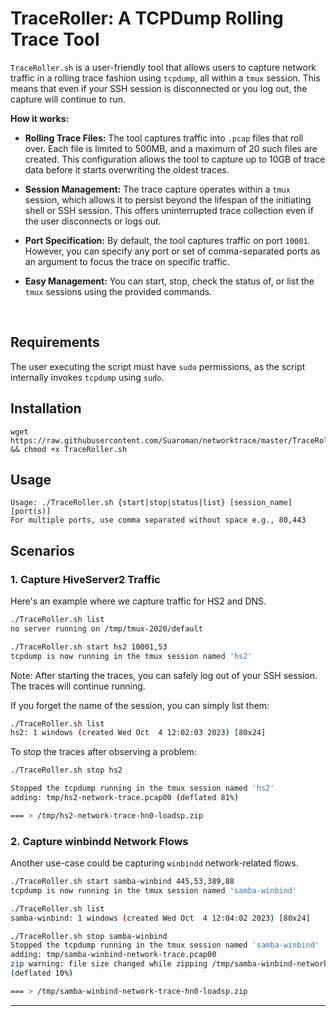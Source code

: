 # TraceRoller: A TCPDump Rolling Trace Tool

`TraceRoller.sh` is a user-friendly tool that allows users to capture network traffic in a rolling trace fashion using `tcpdump`, all within a `tmux` session. This means that even if your SSH session is disconnected or you log out, the capture will continue to run.

**How it works:**

- **Rolling Trace Files:** The tool captures traffic into `.pcap` files that roll over. Each file is limited to 500MB, and a maximum of 20 such files are created. This configuration allows the tool to capture up to 10GB of trace data before it starts overwriting the oldest traces.
  
- **Session Management:** The trace capture operates within a `tmux` session, which allows it to persist beyond the lifespan of the initiating shell or SSH session. This offers uninterrupted trace collection even if the user disconnects or logs out.
  
- **Port Specification:** By default, the tool captures traffic on port `10001`. However, you can specify any port or set of comma-separated ports as an argument to focus the trace on specific traffic.
  
- **Easy Management:** You can start, stop, check the status of, or list the `tmux` sessions using the provided commands.

&nbsp;
&nbsp;


## Requirements

The user executing the script must have `sudo` permissions, as the script internally invokes `tcpdump` using `sudo`.


## Installation
```
wget https://raw.githubusercontent.com/Suaroman/networktrace/master/TraceRoller.sh && chmod +x TraceRoller.sh
```


## Usage

```
Usage: ./TraceRoller.sh {start|stop|status|list} [session_name] [port(s)]
For multiple ports, use comma separated without space e.g., 80,443
```

## Scenarios

### 1. Capture HiveServer2 Traffic
Here's an example where we capture traffic for HS2 and DNS.

```bash
./TraceRoller.sh list
no server running on /tmp/tmux-2020/default

./TraceRoller.sh start hs2 10001,53
tcpdump is now running in the tmux session named 'hs2'
```

Note: After starting the traces, you can safely log out of your SSH session. The traces will continue running.

If you forget the name of the session, you can simply list them:

```bash
./TraceRoller.sh list
hs2: 1 windows (created Wed Oct  4 12:02:03 2023) [80x24]
```

To stop the traces after observing a problem:

```bash
./TraceRoller.sh stop hs2

Stopped the tcpdump running in the tmux session named 'hs2'
adding: tmp/hs2-network-trace.pcap00 (deflated 81%)

=== > /tmp/hs2-network-trace-hn0-loadsp.zip
```

### 2. Capture winbindd Network Flows
Another use-case could be capturing `winbindd` network-related flows.

```bash
./TraceRoller.sh start samba-winbind 445,53,389,88
tcpdump is now running in the tmux session named 'samba-winbind'

./TraceRoller.sh list
samba-winbind: 1 windows (created Wed Oct  4 12:04:02 2023) [80x24]

./TraceRoller.sh stop samba-winbind
Stopped the tcpdump running in the tmux session named 'samba-winbind'
adding: tmp/samba-winbind-network-trace.pcap00
zip warning: file size changed while zipping /tmp/samba-winbind-network-trace.pcap00
(deflated 10%)

=== > /tmp/samba-winbind-network-trace-hn0-loadsp.zip
```

---


